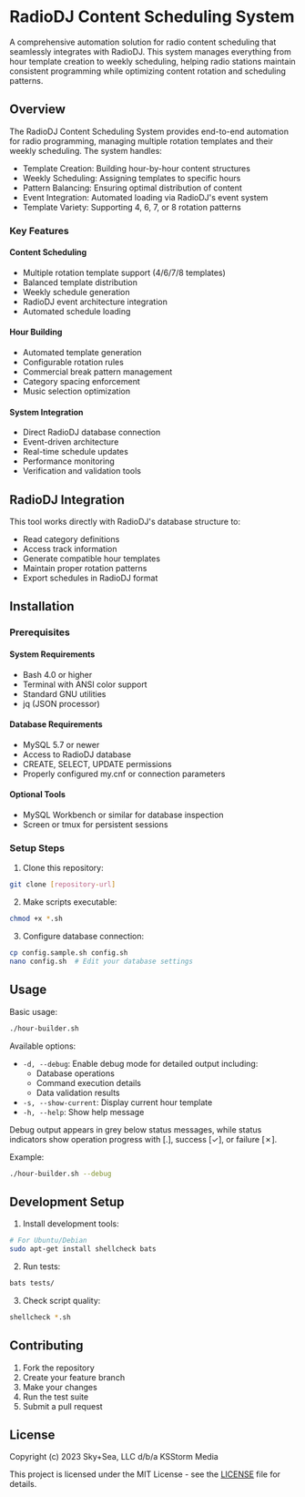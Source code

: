 # RadioDJ Content Scheduling System

A comprehensive automation solution for radio content scheduling that seamlessly integrates with RadioDJ. This system manages everything from hour template creation to weekly scheduling, helping radio stations maintain consistent programming while optimizing content rotation and scheduling patterns.

## Overview

The RadioDJ Content Scheduling System provides end-to-end automation for radio programming, managing multiple rotation templates and their weekly scheduling. The system handles:
- Template Creation: Building hour-by-hour content structures
- Weekly Scheduling: Assigning templates to specific hours
- Pattern Balancing: Ensuring optimal distribution of content
- Event Integration: Automated loading via RadioDJ's event system
- Template Variety: Supporting 4, 6, 7, or 8 rotation patterns

### Key Features

#### Content Scheduling
- Multiple rotation template support (4/6/7/8 templates)
- Balanced template distribution
- Weekly schedule generation
- RadioDJ event architecture integration
- Automated schedule loading

#### Hour Building
- Automated template generation
- Configurable rotation rules
- Commercial break pattern management
- Category spacing enforcement
- Music selection optimization

#### System Integration
- Direct RadioDJ database connection
- Event-driven architecture
- Real-time schedule updates
- Performance monitoring
- Verification and validation tools

## RadioDJ Integration

This tool works directly with RadioDJ's database structure to:
- Read category definitions
- Access track information
- Generate compatible hour templates
- Maintain proper rotation patterns
- Export schedules in RadioDJ format

## Installation

### Prerequisites

#### System Requirements
- Bash 4.0 or higher
- Terminal with ANSI color support
- Standard GNU utilities
- jq (JSON processor)

#### Database Requirements
- MySQL 5.7 or newer
- Access to RadioDJ database
- CREATE, SELECT, UPDATE permissions
- Properly configured my.cnf or connection parameters

#### Optional Tools
- MySQL Workbench or similar for database inspection
- Screen or tmux for persistent sessions

### Setup Steps
1. Clone this repository:
```bash
git clone [repository-url]
```
2. Make scripts executable:
```bash
chmod +x *.sh
```
3. Configure database connection:
```bash
cp config.sample.sh config.sh
nano config.sh  # Edit your database settings
```

## Usage

Basic usage:
```bash
./hour-builder.sh
```

Available options:
- `-d, --debug`: Enable debug mode for detailed output including:
    - Database operations
    - Command execution details
    - Data validation results
- `-s, --show-current`: Display current hour template
- `-h, --help`: Show help message

Debug output appears in grey below status messages, while status indicators
show operation progress with [.], success [✓], or failure [✗].

Example:
```bash
./hour-builder.sh --debug
```

## Development Setup

1. Install development tools:
```bash
# For Ubuntu/Debian
sudo apt-get install shellcheck bats
```

2. Run tests:
```bash
bats tests/
```

3. Check script quality:
```bash
shellcheck *.sh
```

## Contributing

1. Fork the repository
2. Create your feature branch
3. Make your changes
4. Run the test suite
5. Submit a pull request

## License

Copyright (c) 2023 Sky+Sea, LLC d/b/a KSStorm Media

This project is licensed under the MIT License - see the [LICENSE](LICENSE) file for details.
